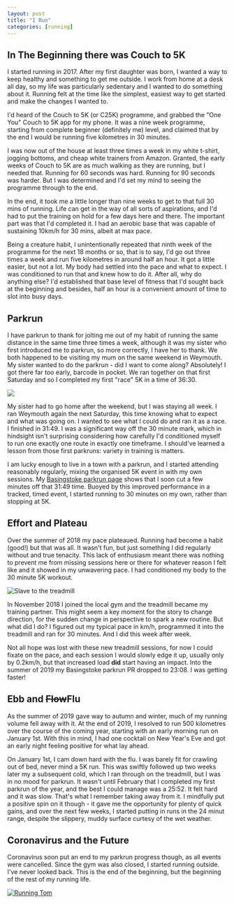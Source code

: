 ```yaml
---
layout: post
title: "I Run"
categories: [running]
---
```


## In The Beginning there was Couch to 5K

I started running in 2017. After my first daughter was born, I wanted a way to keep healthy and something to get me outside. I work from home at a desk all day, so my life was particularly sedentary and I wanted to do something about it. Running felt at the time like the simplest, easiest way to get started and make the changes I wanted to.

I'd heard of the Couch to 5K (or C25K) programme, and grabbed the "One You" Couch to 5K app for my phone. It was a nine week programme, starting from complete beginner (definitely me) level, and claimed that by the end I would be running five kilometres in 30 minutes.

I was now out of the house at least three times a week in my white t-shirt, jogging bottoms, and cheap white trainers from Amazon. Granted, the early weeks of Couch to 5K are as much walking as they are running, but I needed that. Running for 60 seconds was hard. Running for 90 seconds was harder. But I was determined and I'd set my mind to seeing the programme through to the end.

In the end, it took me a little longer than nine weeks to get to that full 30 mins of running. Life can get in the way of all sorts of aspirations, and I'd had to put the training on hold for a few days here and there. The important part was that I'd completed it. I had an aerobic base that was capable of sustaining 10km/h for 30 mins, albeit at max pace.

Being a creature habit, I unintentionally repeated that ninth week of the programme for the next 18 months or so, that is to say, I'd go out three times a week and run five kilometres in around half an hour. It got a little easier, but not a lot. My body had settled into the pace and what to expect. I was conditioned to run that and knew how to do it. After all, why do anything else? I'd established that base level of fitness that I'd sought back at the beginning and besides, half an hour is a convenient amount of time to slot into busy days.

## Parkrun

I have parkrun to thank for jolting me out of my habit of running the same distance in the same time three times a week, although it was my sister who first introduced me to parkrun, so more correctly, I have her to thank. We both happened to be visiting my mum on the same weekend in Weymouth. My sister wanted to do the parkrun - did I want to come along? Absolutely! I got there far too early, barcode in pocket. We ran together on that first Saturday and so I completed my first "race" 5K in a time of 36:30.

![](https://az761005.vo.msecnd.net/uploads/2020/03/2018-06-16-795x636.jpg)

My sister had to go home after the weekend, but I was staying all week. I ran Weymouth again the next Saturday, this time knowing what to expect and what was going on. I wanted to see what I could do and ran it as a race. I finished in 31:49. I was a significant way off the 30 minute mark, which in hindsight isn't surprising considering how carefully I'd conditioned myself to run one exactly one route in exactly one timeframe. I should've learned a lesson from those first parkruns: variety in training is matters.

I am lucky enough to live in a town with a parkrun, and I started attending reasonably regularly, mixing the organised 5K event in with my own sessions. My [Basingstoke parkrun page](https://www.parkrun.org.uk/basingstoke/results/athletehistory/?athleteNumber=4673389) shows that I soon cut a few minutes off that 31:49 time. Buoyed by this improved performance in a tracked, timed event, I started running to 30 minutes on my own, rather than stopping at 5K.

## Effort and Plateau

Over the summer of 2018 my pace plateaued. Running had become a habit (good!) but that was all. It wasn't fun, but just something I did regularly without and true tenacity. This lack of enthusiasm meant there was nothing to prevent me from missing sessions here or there for whatever reason I felt like and it showed in my unwavering pace. I had conditioned my body to the 30 minute 5K workout.

![Slave to the treadmill](https://az761005.vo.msecnd.net/uploads/2020/03/f31fda20-ddde-4930-b527-1c58fa4ffe25-300x328.jpg)

In November 2018 I joined the local gym and the treadmill became my training partner. This might seem a key moment for the story to change direction, for the sudden change in perspective to spark a new routine. But what did I do? I figured out my typical pace in km/h, programmed it into the treadmill and ran for 30 minutes. And I did this week after week.

Not all hope was lost with these new treadmill sessions, for now I could fixate on the pace, and each session I would slowly edge it up, usually only by 0.2km/h, but that increased load **did** start having an impact. Into the summer of 2019 my Basingstoke parkrun PR dropped to 23:08. I was getting faster!

## Ebb and ~~Flow~~Flu

As the summer of 2019 gave way to autumn and winter, much of my running volume fell away with it. At the end of 2019, I resolved to run 500 kilometres over the course of the coming year, starting with an early morning run on January 1st. With this in mind, I had one cocktail on New Year's Eve and got an early night feeling positive for what lay ahead.

On January 1st, I cam down hard with the flu. I was barely fit for crawling out of bed, never mind a 5K run. This was swiftly followed up two weeks later my a subsequent cold, which I ran through on the treadmill, but I was in no mood for parkrun. It wasn't until February that I completed my first parkrun of the year, and the best I could manage was a 25:52. It felt hard and it was slow. That's what I remember taking away from it. I mindfully put a positive spin on it though - it gave me the opportunity for plenty of quick gains, and over the next few weeks, I started putting in runs in the 24 minut range, despite the slippery, muddy surface curtesy of the wet weather.

## Coronavirus and the Future

Coronavirus soon put an end to my parkrun progress though, as all events were cancelled. Since the gym was also closed, I started running outside. I've never looked back. This is the end of the beginning, but the beginning of the rest of my running life.

[![Running Tom](https://az761005.vo.msecnd.net/uploads/2020/05/5odsyovubxz14bwi-p3ryvdg9wrqe9vhpugp8jnvqls-1539x2048-300x399.jpg)](https://az761005.vo.msecnd.net/uploads/2020/05/5odsyovubxz14bwi-p3ryvdg9wrqe9vhpugp8jnvqls-1539x2048-795x1058.jpg)
